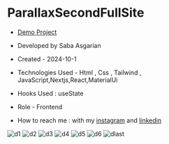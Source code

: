 # ParallaxSecondFullSite 



 











- [Demo Project](https://parallaxsecondfullsite.vercel.app/)

- Developed by Saba Asgarian

- Created - 2024-10-1

- Technologies Used - Html , Css , Tailwind , JavaScript,Nextjs,React,MaterialUi

- Hooks Used : useState 

- Role - Frontend

- How to reach me : with my [instagram](https://www.instagram.com/saba_asgarian_web?igsh=M2Z2dTU3cHFmeW1o&utm_source=qr) and [linkedin](https://www.linkedin.com/in/saba-asgarian-69161088?utm_source=share&utm_campaign=share_via&utm_content=profile&utm_medium=ios_app) 


![d1](https://github.com/user-attachments/assets/2a6a0238-642a-44f3-8194-b0c430edc906)
![d2](https://github.com/user-attachments/assets/3bd417ef-3ac0-486f-b666-1c59c47e4d67)
![d3](https://github.com/user-attachments/assets/e8002132-8bcf-48e6-8e33-7104f08fb550)
![d4](https://github.com/user-attachments/assets/7add2814-b63e-49a1-96ea-ebed8f7e02b6)
![d5](https://github.com/user-attachments/assets/45b2c87f-6c07-4a4f-9452-92034651fa71)
![d6](https://github.com/user-attachments/assets/b764dc32-756e-4bbd-967a-9a0124179572)
![dlast](https://github.com/user-attachments/assets/af4bd541-2c65-402e-98ee-b685bc5cbd59)
